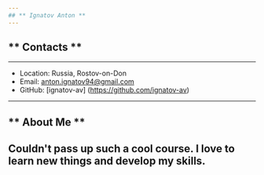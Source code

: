 ```yaml
---
## ** Ignatov Anton **
---
```

## ** Contacts **
---
* Loсation: Russia, Rostov-on-Don
* Email: anton.ignatov94@gmail.com
* GitHub: [ignatov-av] (https://github.com/ignatov-av)
---
** About Me **
---
Couldn't pass up such a cool course. I love to learn new things and develop my skills.
---
